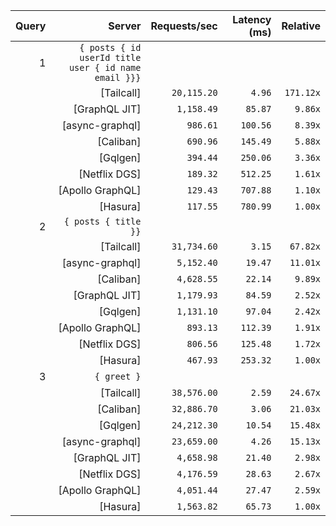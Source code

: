 <!-- PERFORMANCE_RESULTS_START -->

| Query | Server | Requests/sec | Latency (ms) | Relative |
|-------:|--------:|--------------:|--------------:|---------:|
| 1 | `{ posts { id userId title user { id name email }}}` |
|| [Tailcall] | `20,115.20` | `4.96` | `171.12x` |
|| [GraphQL JIT] | `1,158.49` | `85.87` | `9.86x` |
|| [async-graphql] | `986.61` | `100.56` | `8.39x` |
|| [Caliban] | `690.96` | `145.49` | `5.88x` |
|| [Gqlgen] | `394.44` | `250.06` | `3.36x` |
|| [Netflix DGS] | `189.32` | `512.25` | `1.61x` |
|| [Apollo GraphQL] | `129.43` | `707.88` | `1.10x` |
|| [Hasura] | `117.55` | `780.99` | `1.00x` |
| 2 | `{ posts { title }}` |
|| [Tailcall] | `31,734.60` | `3.15` | `67.82x` |
|| [async-graphql] | `5,152.40` | `19.47` | `11.01x` |
|| [Caliban] | `4,628.55` | `22.14` | `9.89x` |
|| [GraphQL JIT] | `1,179.93` | `84.59` | `2.52x` |
|| [Gqlgen] | `1,131.10` | `97.04` | `2.42x` |
|| [Apollo GraphQL] | `893.13` | `112.39` | `1.91x` |
|| [Netflix DGS] | `806.56` | `125.48` | `1.72x` |
|| [Hasura] | `467.93` | `253.32` | `1.00x` |
| 3 | `{ greet }` |
|| [Tailcall] | `38,576.00` | `2.59` | `24.67x` |
|| [Caliban] | `32,886.70` | `3.06` | `21.03x` |
|| [Gqlgen] | `24,212.30` | `10.54` | `15.48x` |
|| [async-graphql] | `23,659.00` | `4.26` | `15.13x` |
|| [GraphQL JIT] | `4,658.98` | `21.40` | `2.98x` |
|| [Netflix DGS] | `4,176.59` | `28.63` | `2.67x` |
|| [Apollo GraphQL] | `4,051.44` | `27.47` | `2.59x` |
|| [Hasura] | `1,563.82` | `65.73` | `1.00x` |

<!-- PERFORMANCE_RESULTS_END -->
